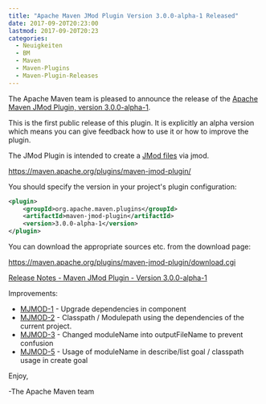 ```yaml
---
title: "Apache Maven JMod Plugin Version 3.0.0-alpha-1 Released"
date: 2017-09-20T20:23:00
lastmod: 2017-09-20T20:23
categories:
  - Neuigkeiten
  - BM
  - Maven
  - Maven-Plugins
  - Maven-Plugin-Releases
---
```

The Apache Maven team is pleased to announce the release of the 
[Apache Maven JMod Plugin, version 3.0.0-alpha-1](https://maven.apache.org/plugins/maven-jmod-plugin/).

This is the first public release of this plugin. It is explicitly an alpha version which 
means you can give feedback how to use it or how to improve the plugin.

The JMod Plugin is intended to create a [JMod files](https://openjdk.java.net/jeps/261) via jmod.

https://maven.apache.org/plugins/maven-jmod-plugin/

You should specify the version in your project's plugin configuration:

```xml
<plugin>
    <groupId>org.apache.maven.plugins</groupId>
    <artifactId>maven-jmod-plugin</artifactId>
    <version>3.0.0-alpha-1</version>
</plugin>
``` 

You can download the appropriate sources etc. from the download page:

https://maven.apache.org/plugins/maven-jmod-plugin/download.cgi


<!-- more -->

[Release Notes - Maven JMod Plugin - Version 3.0.0-alpha-1](https://issues.apache.org/jira/secure/ReleaseNote.jspa?projectId=12321433&version=12341363)


Improvements:

 * [MJMOD-1](https://issues.apache.org/jira/browse/MJMOD-1) - Upgrade dependencies in component
 * [MJMOD-2](https://issues.apache.org/jira/browse/MJMOD-2) - Classpath / Modulepath using the dependencies of the current project.
 * [MJMOD-3](https://issues.apache.org/jira/browse/MJMOD-3) - Changed moduleName into outputFileName to prevent confusion
 * [MJMOD-5](https://issues.apache.org/jira/browse/MJMOD-5) - Usage of moduleName in describe/list goal / classpath usage in create goal

Enjoy,

-The Apache Maven team

